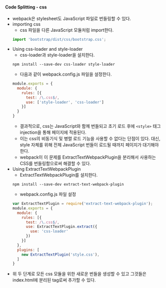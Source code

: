 #### Code Splitting - css
* webpack은 stylesheet도 JavaScript 파일로 번들링할 수 있다.
* importing css
  * css 파일을 다른 JavaScript 모듈처럼 import한다.
  ```javascript
  import 'bootstrap/dist/css/bootstrap.css';
  ```
* Using css-loader and style-loader
  * css-loader과 style-loader을 설치한다.
  ```
  npm install --save-dev css-loader style-loader
  ```
  * 다음과 같이 webpack.config.js 파일을 설정한다.
  ```javascript
  module.exports = {
    module: {
      rules: [{
        test: /\.css$/,
        use: ['style-loader', 'css-loader']
      }]
    }
  }
  ```
  * 결과적으로, css는 JavaScript와 함께 번들되고 초기 로드 후에 `<style>` 태그 injection을 통해 페이지에 적용된다.
  * 이는 css의 비동기식 및 병렬 로드 기능을 사용할 수 없다는 단점이 있다. 대신, style 자체를 위해 전체 JavaScript 번들이 로드될 때까지 페이지가 대기해야한다.
  * webpack이 이 문제를 ExtractTextWebpackPlugin을 분리해서 사용하는 CSS를 번들링함으로써 해결할 수 있다.
* Using ExtractTextWebpackPlugin
  * ExtractTextWebpackPlugin를 설치한다.
  ```
  npm install --save-dev extract-text-webpack-plugin
  ```
  * webpack.config.js 파일 설정
  ```javascript
  var ExtractTextPlugin = require('extract-text-webpack-plugin');
  module.exports = {
    module: {
      rules: [{
        test: /\.css$/,
        use: ExtractTextPlugin.extract({
          use: 'css-loader'
        })
      }]
    },
    plugins: [
      new ExtractTextPlugin('style.css'),
    ]
  }
  ```
* 위 두 단계로 모든 css 모듈을 위한 새로운 번들을 생성할 수 있고 그것들은 index.html에 분리된 tag로써 추가할 수 있다.

